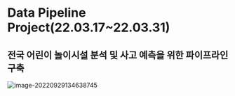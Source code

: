 # Data Pipeline Project(22.03.17~22.03.31)

## 전국 어린이 놀이시설 분석 및 사고 예측을 위한 파이프라인 구축

![image-20220929134638745](C:\Users\hjy07\AppData\Roaming\Typora\typora-user-images\image-20220929134638745.png)